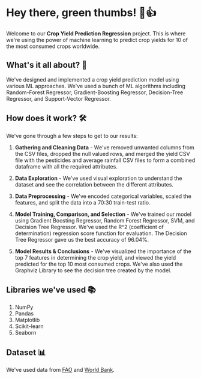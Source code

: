 # Hey there, green thumbs! 🌱👍

Welcome to our **Crop Yield Prediction Regression** project. This is where we're using the power of machine learning to predict crop yields for 10 of the most consumed crops worldwide. 

## What's it all about? 🤔

We've designed and implemented a crop yield prediction model using various ML approaches. We've used a bunch of ML algorithms including Random-Forest Regressor, Gradient-Boosting Regressor, Decision-Tree Regressor, and Support-Vector Regressor.

## How does it work? 🛠️

We've gone through a few steps to get to our results:

1. **Gathering and Cleaning Data** - We've removed unwanted columns from the CSV files, dropped the null valued rows, and merged the yield CSV file with the pesticides and average rainfall CSV files to form a combined dataframe with all the required attributes.

2. **Data Exploration** - We've used visual exploration to understand the dataset and see the correlation between the different attributes.

3. **Data Preprocessing** - We've encoded categorical variables, scaled the features, and split the data into a 70:30 train-test ratio.

4. **Model Training, Comparison, and Selection** - We've trained our model using Gradient Boosting Regressor, Random Forest Regressor, SVM, and Decision Tree Regressor. We've used the R^2 (coefficient of determination) regression score function for evaluation. The Decision Tree Regressor gave us the best accuracy of 96.04%.

5. **Model Results & Conclusions** - We've visualized the importance of the top 7 features in determining the crop yield, and viewed the yield predicted for the top 10 most consumed crops. We've also used the Graphviz Library to see the decision tree created by the model.

## Libraries we've used 📚

1. NumPy
2. Pandas
3. Matplotlib
4. Scikit-learn
5. Seaborn



## Dataset 📊

We've used data from [FAO](http://www.fao.org/home/en/) and [World Bank](https://data.worldbank.org/).


